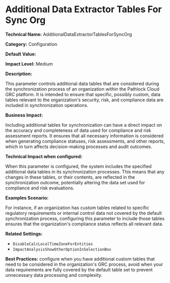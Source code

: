 # Additional Data Extractor Tables For Sync Org

**Technical Name:** AdditionalDataExtractorTablesForSyncOrg

**Category:** Configuration

**Default Value:**

**Impact Level:** Medium

**Description:**

This parameter controls additional data tables that are considered during the synchronization process of an organization within the Pathlock Cloud GRC platform. It is intended to ensure that specific, possibly custom, data tables relevant to the organization's security, risk, and compliance data are included in synchronization operations.

**Business Impact:**

Including additional tables for synchronization can have a direct impact on the accuracy and completeness of data used for compliance and risk assessment reports. It ensures that all necessary information is considered when generating compliance statuses, risk assessments, and other reports, which in turn affects decision-making processes and audit outcomes.

**Technical Impact when configured:**

When this parameter is configured, the system includes the specified additional data tables in its synchronization processes. This means that any changes in these tables, or their contents, are reflected in the synchronization outcome, potentially altering the data set used for compliance and risk evaluations.

**Examples Scenario:**

For instance, if an organization has custom tables related to specific regulatory requirements or internal control data not covered by the default synchronization process, configuring this parameter to include those tables ensures that the organization's compliance status reflects all relevant data.

**Related Settings:** 

- `DisableCalcLocalTimeZoneForEntities`
- `ImpactAnalysisShowOtherOptionInSelectionBox`

**Best Practices:** configure when you have additional custom tables that need to be considered in the organization's GRC process, avoid when your data requirements are fully covered by the default table set to prevent unnecessary data processing and complexity.